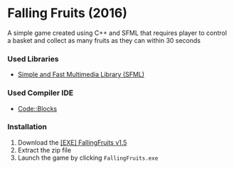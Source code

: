 # Falling Fruits (2016)
A simple game created using C++ and SFML that requires player to control a basket and collect as many fruits as they can within 30 seconds

### Used Libraries
- [Simple and Fast Multimedia Library (SFML)](https://www.sfml-dev.org/)

### Used Compiler IDE
- [Code::Blocks](http://www.codeblocks.org/)

### Installation
1. Download the [[EXE] FallingFruits v1.5](https://github.com/4m4zing/FallingFruits/blob/master/Executable/%5BEXE%5D%20FallingFruits%20v1.5.zip)
2. Extract the zip file
3. Launch the game by clicking `FallingFruits.exe`
